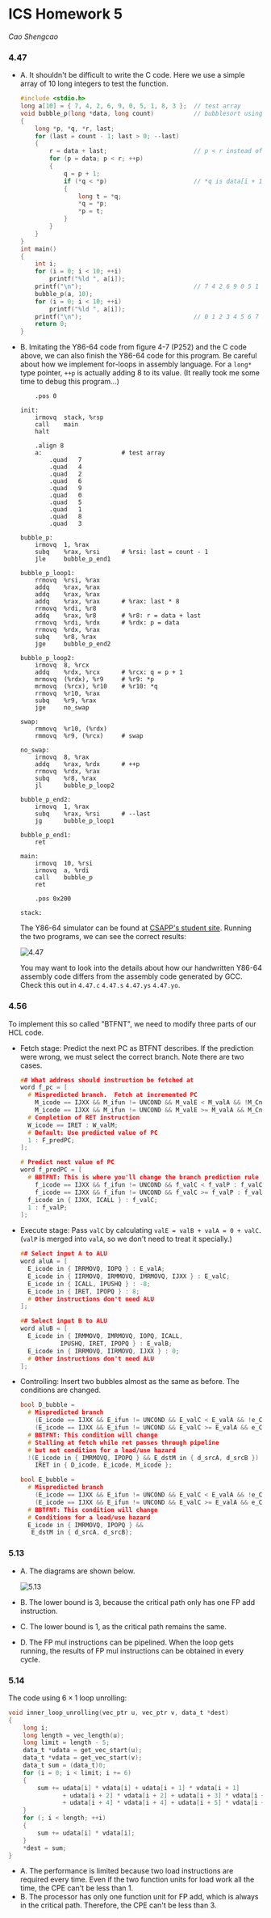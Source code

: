# ICS Homework 5

*Cao Shengcao*

### 4.47

- A. It shouldn't be difficult to write the C code. Here we use a simple array of 10 long integers to test the function.

  ```c
  #include <stdio.h>
  long a[10] = { 7, 4, 2, 6, 9, 0, 5, 1, 8, 3 };  // test array
  void bubble_p(long *data, long count)           // bubblesort using pointers
  {
      long *p, *q, *r, last;
      for (last = count - 1; last > 0; --last)
      {
          r = data + last;                        // p < r instead of i < last
          for (p = data; p < r; ++p)
          {
              q = p + 1;
              if (*q < *p)                        // *q is data[i + 1], and *p is data[i]
              {
                  long t = *q;
                  *q = *p;
                  *p = t;
              }
          }
      }
  }
  int main()
  {
      int i;
      for (i = 0; i < 10; ++i)
          printf("%ld ", a[i]);
      printf("\n");                               // 7 4 2 6 9 0 5 1 8 3
      bubble_p(a, 10);
      for (i = 0; i < 10; ++i)
          printf("%ld ", a[i]);
      printf("\n");                               // 0 1 2 3 4 5 6 7 8 9
      return 0;
  }
  ```

- B. Imitating the Y86-64 code from figure 4-7 (P252) and the C code above, we can also finish the Y86-64 code for this program. Be careful about how we implement for-loops in assembly language. For a `long*` type pointer, `++p` is actually adding $8$ to its value. (It really took me some time to debug this program...)

  ```assembly
      .pos 0

  init:
      irmovq  stack, %rsp
      call    main
      halt

      .align 8
      a:                      # test array
          .quad   7
          .quad   4
          .quad   2
          .quad   6
          .quad   9
          .quad   0
          .quad   5
          .quad   1
          .quad   8
          .quad   3

  bubble_p:
      irmovq  1, %rax
      subq    %rax, %rsi      # %rsi: last = count - 1
      jle     bubble_p_end1

  bubble_p_loop1:
      rrmovq  %rsi, %rax
      addq    %rax, %rax
      addq    %rax, %rax
      addq    %rax, %rax      # %rax: last * 8
      rrmovq  %rdi, %r8
      addq    %rax, %r8       # %r8: r = data + last
      rrmovq  %rdi, %rdx      # %rdx: p = data
      rrmovq  %rdx, %rax
      subq    %r8, %rax
      jge     bubble_p_end2

  bubble_p_loop2:
      irmovq  8, %rcx
      addq    %rdx, %rcx      # %rcx: q = p + 1
      mrmovq  (%rdx), %r9     # %r9: *p
      mrmovq  (%rcx), %r10    # %r10: *q
      rrmovq  %r10, %rax
      subq    %r9, %rax
      jge     no_swap

  swap:
      rmmovq  %r10, (%rdx)
      rmmovq  %r9, (%rcx)     # swap

  no_swap:
      irmovq  8, %rax
      addq    %rax, %rdx      # ++p
      rrmovq  %rdx, %rax
      subq    %r8, %rax
      jl      bubble_p_loop2

  bubble_p_end2:
      irmovq  1, %rax
      subq    %rax, %rsi      # --last
      jg      bubble_p_loop1

  bubble_p_end1:
      ret

  main:
      irmovq  10, %rsi
      irmovq  a, %rdi
      call    bubble_p
      ret

      .pos 0x200

  stack:
  ```

  The Y86-64 simulator can be found at [CSAPP's student site](http://csapp.cs.cmu.edu/3e/students.htm). Running the two programs, we can see the correct results:

  ![4.47](4.47.png)

  You may want to look into the details about how our handwritten Y86-64 assembly code differs from the assembly code generated by GCC. Check this out in `4.47.c` `4.47.s` `4.47.ys` `4.47.yo`.


### 4.56

To implement this so called "BTFNT", we need to modify three parts of our HCL code.

- Fetch stage: Predict the next PC as BTFNT describes. If the prediction were wrong, we must select the correct branch. Note there are two cases.

  ```c
  ## What address should instruction be fetched at
  word f_pc = [
  	# Mispredicted branch.  Fetch at incremented PC
      M_icode == IJXX && M_ifun != UNCOND && M_valE < M_valA && !M_Cnd : M_valA;
      M_icode == IJXX && M_ifun != UNCOND && M_valE >= M_valA && M_Cnd : M_valE;
  	# Completion of RET instruction
  	W_icode == IRET : W_valM;
  	# Default: Use predicted value of PC
  	1 : F_predPC;
  ];

  # Predict next value of PC
  word f_predPC = [
  	# BBTFNT: This is where you'll change the branch prediction rule
      f_icode == IJXX && f_ifun != UNCOND && f_valC < f_valP : f_valC;
      f_icode == IJXX && f_ifun != UNCOND && f_valC >= f_valP : f_valP;
  	f_icode in { IJXX, ICALL } : f_valC;
  	1 : f_valP;
  ];
  ```

- Execute stage: Pass `valC` by calculating `valE = valB + valA = 0 + valC`. (`valP` is merged into `valA`, so we don't need to treat it specially.)

  ```c
  ## Select input A to ALU
  word aluA = [
  	E_icode in { IRRMOVQ, IOPQ } : E_valA;
  	E_icode in { IIRMOVQ, IRMMOVQ, IMRMOVQ, IJXX } : E_valC;
  	E_icode in { ICALL, IPUSHQ } : -8;
  	E_icode in { IRET, IPOPQ } : 8;
  	# Other instructions don't need ALU
  ];

  ## Select input B to ALU
  word aluB = [
  	E_icode in { IRMMOVQ, IMRMOVQ, IOPQ, ICALL, 
  		     IPUSHQ, IRET, IPOPQ } : E_valB;
  	E_icode in { IRRMOVQ, IIRMOVQ, IJXX } : 0;
  	# Other instructions don't need ALU
  ];
  ```

- Controlling: Insert two bubbles almost as the same as before. The conditions are changed.

  ```c
  bool D_bubble =
  	# Mispredicted branch
      (E_icode == IJXX && E_ifun != UNCOND && E_valC < E_valA && !e_Cnd) ||
      (E_icode == IJXX && E_ifun != UNCOND && E_valC >= E_valA && e_Cnd) ||
  	# BBTFNT: This condition will change
  	# Stalling at fetch while ret passes through pipeline
  	# but not condition for a load/use hazard
  	!(E_icode in { IMRMOVQ, IPOPQ } && E_dstM in { d_srcA, d_srcB }) &&
  	  IRET in { D_icode, E_icode, M_icode };

  bool E_bubble =
  	# Mispredicted branch
      (E_icode == IJXX && E_ifun != UNCOND && E_valC < E_valA && !e_Cnd) ||
      (E_icode == IJXX && E_ifun != UNCOND && E_valC >= E_valA && e_Cnd) ||
  	# BBTFNT: This condition will change
  	# Conditions for a load/use hazard
  	E_icode in { IMRMOVQ, IPOPQ } &&
  	 E_dstM in { d_srcA, d_srcB};
  ```

### 5.13

- A. The diagrams are shown below.

  ![5.13](5.13.png)

- B. The lower bound is $3$, because the critical path only has one FP add instruction.

- C. The lower bound is $1$, as the critical path remains the same.

- D. The FP mul instructions can be pipelined. When the loop gets running, the results of FP mul instructions can be obtained in every cycle.

### 5.14

The code using $6\times 1$ loop unrolling:

```c
void inner_loop_unrolling(vec_ptr u, vec_ptr v, data_t *dest)
{
    long i;
    long length = vec_length(u);
    long limit = length - 5;
    data_t *udata = get_vec_start(u);
    data_t *vdata = get_vec_start(v);
    data_t sum = (data_t)0;
    for (i = 0; i < limit; i += 6)
    {
        sum += udata[i] * vdata[i] + udata[i + 1] * vdata[i + 1]
               + udata[i + 2] * vdata[i + 2] + udata[i + 3] * vdata[i + 3]
               + udata[i + 4] * vdata[i + 4] + udata[i + 5] * vdata[i + 5];
    }
    for (; i < length; ++i)
    {
        sum += udata[i] * vdata[i];
    }
    *dest = sum;
}
```

- A. The performance is limited because two load instructions are required every time. Even if the two function units for load work all the time, the CPE can't be less than $1$.
- B. The processor has only one function unit for FP add, which is always in the critical path. Therefore, the CPE can't be less than $3$.

